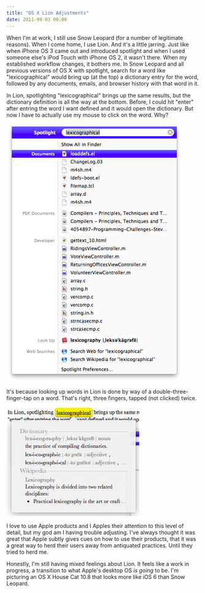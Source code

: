 ```yaml
---
title: "OS X Lion Adjustments"
date: 2011-09-03 00:00
---
```


<import><p>When I'm at work, I still use Snow Leopard (for a number of legitimate reasons). When I come home, I use Lion. And it's a little jarring. Just like when iPhone OS 3 came out and introduced spotlight and when I used someone else's iPod Touch with iPhone OS 2, it wasn't there. When my established workflow changes, it bothers me.
In Snow Leopard and all previous versions of OS X with spotlight, search for a word like "lexicographical" would bring up (at the top) a dictionary entry for the word, followed by any documents, emails, and browser history with that word in it.<!--more--></p>
<p>In Lion, spotlighting "lexicographical" brings up the same results, but the dictionary definition is all the way at the bottom. Before, I could hit "enter" after entring the word I want defined and it would open the dictionary. But now I have to actually use my mouse to click on the word. Why?</p>
<img src="/img/import/blog/2011/09/os-x-lion-adjustments/7D8C7B3EE0D5427C95F0289DE689DF30.png" class="img-responsive"><p>It's because looking up words in Lion is done by way of a double-three-finger-tap on a word. That's right, three fingers, tapped (not clicked) twice.</p>
<img src="/img/import/blog/2011/09/os-x-lion-adjustments/70DF243AD07B4B9FB242E27633C6A7CC.png" class="img-responsive"><p>I love to use Apple products and I Apples their attention to this level of detail, but my god am I having trouble adjusting. I've always thought it was great that Apple subtly gives cues on how to use their products, that it was a great way to herd their users away from antiquated practices. Until they tried to herd me.</p>
<p>Honestly, I'm still having mixed feelings about Lion. It feels like a work in progress, a transition to what Apple's desktop OS <em>is going</em> to be. I'm picturing an OS X House Cat 10.8 that looks more like iOS 6 than Snow Leopard.</p></import>

<!-- more -->

